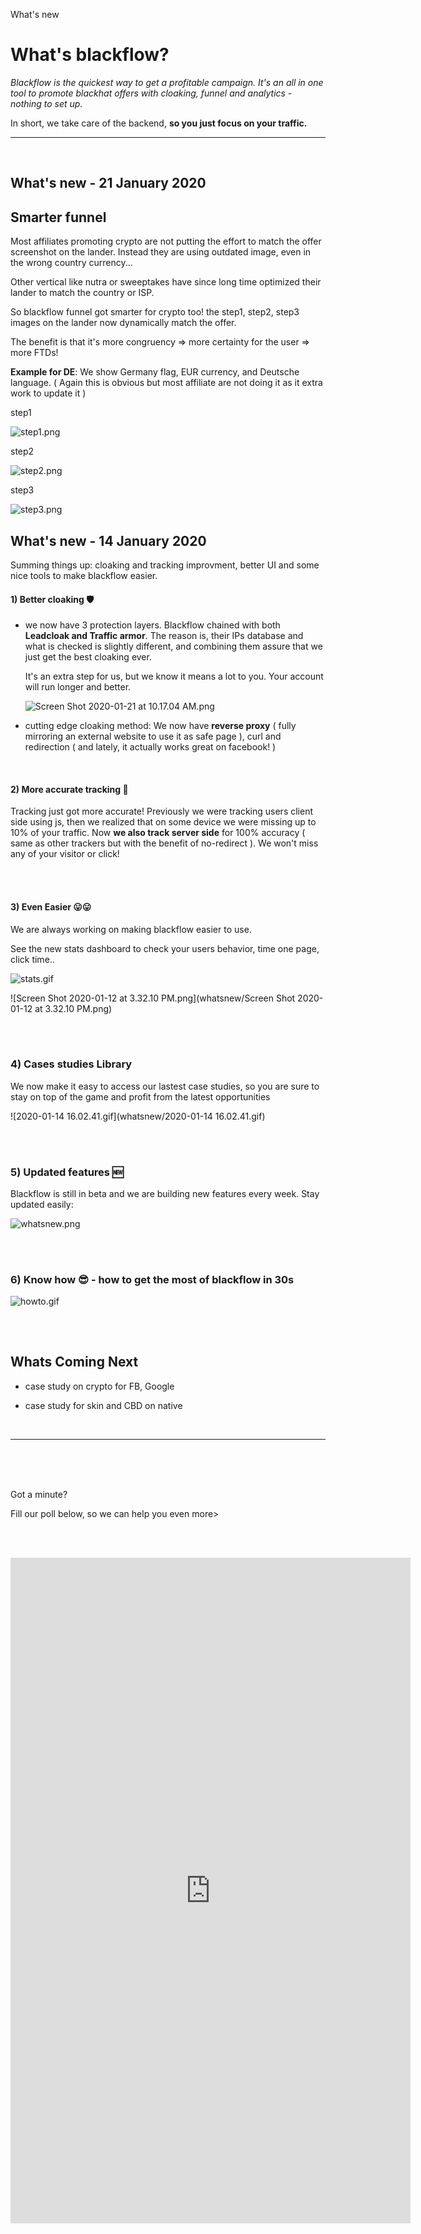 What's new

# What's blackflow?

*Blackflow is the quickest way to get a profitable campaign. It's an all in one tool to promote blackhat offers with cloaking, funnel and analytics - nothing to set up.*

In short, we take care of the backend, **so you just focus on your traffic.**

____

<br>

## What's new - 21 January 2020

## Smarter funnel

Most affiliates promoting crypto are not putting the effort to match the offer screenshot on the lander. Instead they are using outdated image, even in the wrong country currency...

Other vertical like nutra or sweeptakes have since long time optimized their lander to match the country or ISP.

So blackflow funnel got smarter for crypto too! the step1, step2, step3 images on the lander now dynamically match the offer. 

The benefit is that it's more congruency => more certainty for the user => more FTDs!

**Example for DE**: We show Germany flag, EUR currency, and Deutsche language. ( Again this is obvious but most affiliate are not doing it as it extra work to update it ) 

step1

![step1.png](https://raw.githubusercontent.com/blackhatflow/storage/master/2020/01/18-18-50-38-step1.png)

step2

![step2.png](https://raw.githubusercontent.com/blackhatflow/storage/master/2020/01/18-18-50-43-step2.png)

step3

![step3.png](https://raw.githubusercontent.com/blackhatflow/storage/master/2020/01/18-18-50-47-step3.png)

## What's new - 14 January 2020

Summing things up: cloaking and tracking improvment, better UI and some nice tools to make blackflow easier.

#### 1) Better cloaking 🛡

- we now have 3 protection layers. Blackflow chained with both **Leadcloak and Traffic armor**. The reason is, their IPs database and what is checked is slightly different, and combining them assure that we just get the best cloaking ever.
  
  It's an extra step for us, but we know it means a lot to you. Your account will run longer and better.

  ![Screen Shot 2020-01-21 at 10.17.04 AM.png](https://raw.githubusercontent.com/blackhatflow/storage/master/2020/01/21-10-17-40-Screen%20Shot%202020-01-21%20at%2010.17.04%20AM.png)

- cutting edge cloaking method: We now have **reverse proxy** (  fully mirroring an external website to use it as safe page ), curl and redirection ( and lately, it actually works great on facebook! )

<br>

#### 2) More accurate tracking 🔗

Tracking just got more accurate! Previously we were tracking users client side using js, then we realized that on some device we were missing up to 10% of your traffic. Now **we also track server side** for 100% accuracy ( same as other trackers but with the benefit of no-redirect ). We won't miss any of your visitor or click! 

<br><br>

#### 3) Even Easier 😛😛

We are always working on making blackflow easier to use. 

See the new stats dashboard to check your users behavior, time one page, click time..

![stats.gif](whatsnew/stats.gif)

![Screen Shot 2020-01-12 at 3.32.10 PM.png](whatsnew/Screen Shot 2020-01-12 at 3.32.10 PM.png)

<br><br>

### 4) Cases studies Library

We now make it easy to access our lastest case studies,  so you are sure to stay on top of the game and profit from the latest opportunities

![2020-01-14 16.02.41.gif](whatsnew/2020-01-14 16.02.41.gif)

<br><br>

### 5) Updated features 🆕

Blackflow is still in beta and we are building new features every week. Stay updated easily:

![whatsnew.png](whatsnew/whatsnew.png)

<br><br>

### 6) Know how 😎 - how to get the most of blackflow in 30s

![howto.gif](whatsnew/howto.gif)

## 

<br>

## Whats Coming Next

- case study on crypto for FB, Google

- case study for skin and CBD on native
  
  <br>

____

<br><br><br>

Got a minute?

 Fill our poll below, so we can help you even more>

<br><br>

<iframe src="https://docs.google.com/forms/d/e/1FAIpQLSfLMo_1KjNKLT4ZfYUFqKi5ZdJWI-MDgwhYDbVDM8EVC2kERQ/viewform?embedded=true" width="640" height="1065" frameborder="0" marginheight="0" marginwidth="0">Loading…</iframe>
